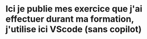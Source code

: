 # Ici je publie mes exercice que j'ai effectuer durant ma formation, j'utilise ici VScode (sans copilot)
